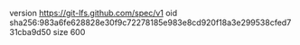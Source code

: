version https://git-lfs.github.com/spec/v1
oid sha256:983a6fe628828e30f9c72278185e983e8cd920f18a3e299538cfed731cba9d50
size 600
